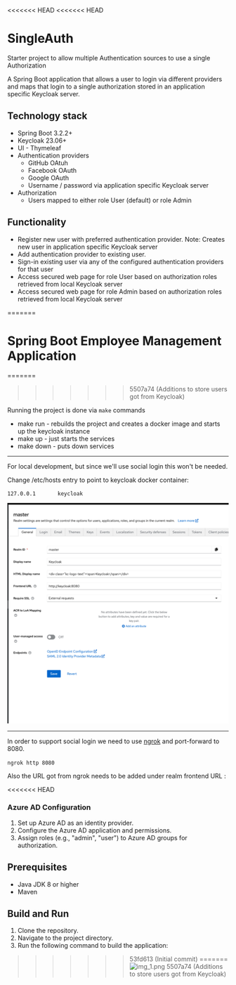 <<<<<<< HEAD
<<<<<<< HEAD
# SingleAuth

Starter project to allow multiple Authentication sources to use a single Authorization

A Spring Boot application that allows a user to login via different providers and maps that login to a single authorization stored in an application specific Keycloak server.

## Technology stack
- Spring Boot 3.2.2+
- Keycloak 23.06+
- UI - Thymeleaf
- Authentication providers
    - GitHub OAtuh
    - Facebook OAuth
    - Google OAuth
    - Username / password via application specific Keycloak server
- Authorization
    - Users mapped to either role User (default) or role Admin

## Functionality
- Register new user with preferred authentication provider.  Note: Creates new user in application specific Keycloak server
- Add authentication provider to existing user.
- Sign-in existing user via any of the configured authentication providers for that user
- Access secured web page for role User based on authorization roles retrieved from local Keycloak server
- Access secured web page for role Admin based on authorization roles retrieved from local Keycloak server

=======
# Spring Boot Employee Management Application
=======
>>>>>>> 5507a74 (Additions to store users got from Keycloak)

Running the project is done via `make` commands

- make run - rebuilds the project and creates a docker image and starts up the keycloak instance
- make up - just starts the services
- make down - puts down services

---

For local development, but since we'll use social login this won't be needed.

Change /etc/hosts entry to point to keycloak docker container:

```/ets/hosts
127.0.0.1       keycloak
```
![img.png](img.png)

---


In order to support social login we need to use [ngrok](https://ngrok.com/) and port-forward to 8080.

```ngrok http 8080```

Also the URL got from ngrok needs to be added under realm frontend URL :

<<<<<<< HEAD
### Azure AD Configuration

1. Set up Azure AD as an identity provider.
2. Configure the Azure AD application and permissions.
3. Assign roles (e.g., "admin", "user") to Azure AD groups for authorization.

## Prerequisites

- Java JDK 8 or higher
- Maven

## Build and Run

1. Clone the repository.
2. Navigate to the project directory.
3. Run the following command to build the application:
>>>>>>> 53fd613 (Initial commit)
=======
![img_1.png](img_1.png)
>>>>>>> 5507a74 (Additions to store users got from Keycloak)
